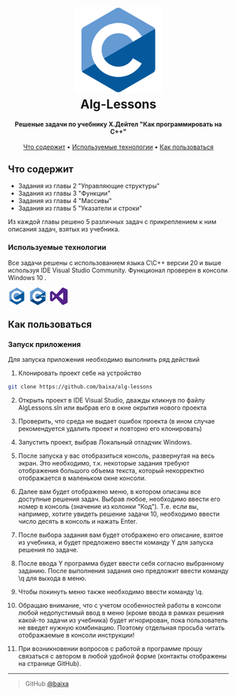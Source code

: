 <h1 align="center">
  <br>
  <img src="https://github.com/devicons/devicon/blob/master/icons/c/c-original.svg" alt="SoftWeb" width="200">
  <br>
  Alg-Lessons
  <br>
</h1>

<h4 align="center">Решеные задачи по учебнику Х.Дейтел "Как программировать на С++"</h4>

<p align="center">
  <a href="#что-содержит">Что содержит</a> •
  <a href="#используемые-технологии">Используемые технологии</a> •
  <a href="#как-пользоваться">Как пользоваться</a>
</p>

## Что содержит

* Задания из главы 2 "Управляющие структуры"
* Задания из главы 3 "Функции"
* Задания из главы 4 "Массивы"
* Задания из главы 5 "Указатели и строки"

Из каждой главы решено 5 различных задач с прикреплением к ним описания задач, взятых из учебника.

### Используемые технологии

Все задачи решены с использованием языка C\C++ версии 20 и выше используя IDE Visual Studio Community. Функционал проверен в консоли Windows 10 .

<div>
  <img src="https://github.com/devicons/devicon/blob/master/icons/c/c-original.svg" title="C" alt="C" width="40" height="40"/>&nbsp;
  <img src="https://github.com/devicons/devicon/blob/master/icons/cplusplus/cplusplus-original.svg" title="C++" alt="C++" width="40" height="40"/>&nbsp;
  <img src="https://github.com/devicons/devicon/blob/master/icons/visualstudio/visualstudio-plain.svg" title="Visual Studio Community"  alt="Visual Studio Community" width="40" height="40"/>&nbsp;
</div>

## Как пользоваться

### Запуск приложения

Для запуска приложения необходимо выполнить ряд действий

1. Клонировать проект себе на устройство

```sh
git clone https://github.com/baixa/alg-lessons
```

2. Открыть проект в IDE Visual Studio, дважды кликнув по файлу AlgLessons.sln или выбрав его в окне окрытия нового проекта

3. Проверить, что среда не выдает ошибок проекта (в ином случае рекомендуется удалить проект и повторно его клонировать)

4. Запустить проект, выбрав Локальный отладчик Windows.

5. После запуска у вас отобразиться консоль, развернутая на весь экран. Это необходимо, т.к. некоторые задания требуют отображения большого объема текста, который некорректно отображается в маленьком окне консоли.

6. Далее вам будет отображено меню, в котором описаны все доступные решения задач. Выбрав любое, необходимо ввести его номер в консоль (значение из колонки "Код"). Т.е. если вы, например, хотите увидеть решение задачи 10, необходимо ввести число десять в консоль и нажать Enter.

7. После выбора задания вам будет отображено его описание, взятое из учебника, и будет предложено ввести команду Y для запуска решения по задаче. 

8. После ввода Y программа будет ввести себя согласно выбранному заданию. После выполнения задания оно предложит ввести команду \q для выхода в меню.

9. Чтобы покинуть меню также необходимо ввести команду \q.

10. Обращаю внимание, что с учетом особенностей работы в консоли любой недопустимый ввод в меню (кроме ввода в рамках решения какой-то задачи из учебника) будет игнорирован, пока пользователь не введет нужную комбинацию. Поэтому отдельная просьба читать отображаемые в консоли инструкции!

11. При возникновении вопросов с работой в программе прошу связаться с автором в любой удобной форме (контакты отображены на странице GitHub).

---

> GitHub [@baixa](https://github.com/baixa)


